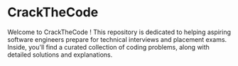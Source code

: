 # CrackTheCode
Welcome to CrackTheCode ! This repository is dedicated to helping aspiring software engineers prepare for technical interviews and placement exams. Inside, you'll find a curated collection of coding problems, along with detailed solutions and explanations.
